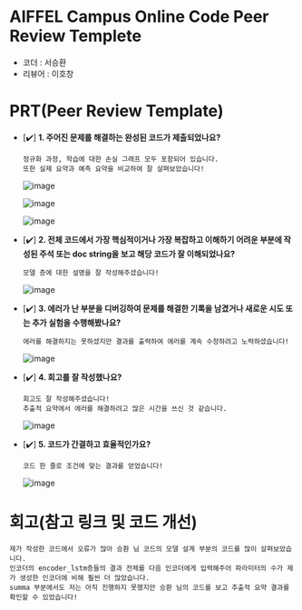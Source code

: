 # AIFFEL Campus Online Code Peer Review Templete
- 코더 : 서승환
- 리뷰어 : 이호창


# PRT(Peer Review Template)
- [✔️]  **1. 주어진 문제를 해결하는 완성된 코드가 제출되었나요?**
    ```
    정규화 과정, 학습에 대한 손실 그래프 모두 포함되어 있습니다.
    또한 실제 요약과 예측 요약을 비교하여 잘 살펴보았습니다!
    ```
    ![image](https://github.com/user-attachments/assets/1b7f0a17-881b-44d3-827b-7c7af49c43e6)  

    ![image](https://github.com/user-attachments/assets/ca8efce2-0c76-4aa5-9bb8-590008e6722e)

    ![image](https://github.com/user-attachments/assets/3f6c54d4-9928-49c7-a1b8-8d2247deb9c6)

- [✔️]  **2. 전체 코드에서 가장 핵심적이거나 가장 복잡하고 이해하기 어려운 부분에 작성된 
주석 또는 doc string을 보고 해당 코드가 잘 이해되었나요?**
    ```
    모델 층에 대한 설명을 잘 작성해주셨습니다!
    ```
    ![image](https://github.com/user-attachments/assets/02e906ce-3989-4eca-b28f-7e94c731db96)

        
- [✔️]  **3. 에러가 난 부분을 디버깅하여 문제를 해결한 기록을 남겼거나
새로운 시도 또는 추가 실험을 수행해봤나요?**
    ```
    에러를 해결하지는 못하셨지만 결과를 출력하여 에러를 계속 수정하려고 노력하셨습니다!
    ```
    ![image](https://github.com/user-attachments/assets/f2222f47-0b4c-4c64-8b1d-27f7ca2f7500)

    
        
- [✔️]  **4. 회고를 잘 작성했나요?**
    ```
    회고도 잘 작성해주셨습니다!
    추출적 요약에서 에러를 해결하려고 많은 시간을 쓰신 것 같습니다.
    ```
    ![image](https://github.com/user-attachments/assets/4227031d-b511-400d-81f7-e74ac408cf4c)

        
- [✔️]  **5. 코드가 간결하고 효율적인가요?**
    ```
    코드 한 줄로 조건에 맞는 결과를 얻었습니다!
    ```
    ![image](https://github.com/user-attachments/assets/31c117b5-11a9-4c3a-aee3-c7fef644ac9b)


# 회고(참고 링크 및 코드 개선)
```
제가 작성한 코드에서 오류가 많아 승환 님 코드의 모델 설계 부분의 코드를 많이 살펴보았습니다. 
인코더의 encoder_lstm층들의 결과 전체를 다음 인코더에게 입력해주어 파라미터의 수가 제가 생성한 인코더에 비해 훨씬 더 많았습니다.
summa 부분에서도 저는 아직 진행하지 못했지만 승환 님의 코드를 보고 추출적 요약 결과를 확인할 수 있었습니다!
```

